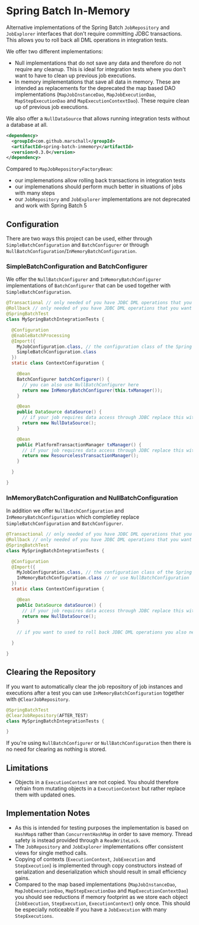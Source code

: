 Spring Batch In-Memory
======================

Alternative implementations of the Spring Batch `JobRepository` and `JobExplorer` interfaces that don't require committing JDBC transactions. This allows you to roll back all DML operations in integration tests.

We offer two different implementations:

- Null implementations that do not save any data and therefore do not require any cleanup. This is ideal for integration tests where you don't want to have to clean up previous job executions.
- In memory implementations that save all data in memory. These are intended as replacements for the deprecated the map based DAO implementations (`MapJobInstanceDao`, `MapJobExecutionDao`, `MapStepExecutionDao` and `MapExecutionContextDao`). These require clean up of previous job executions.

We also offer a `NullDataSource` that allows running integration tests without a database at all.

```xml
<dependency>
  <groupId>com.github.marschall</groupId>
  <artifactId>spring-batch-inmemory</artifactId>
  <version>0.3.0</version>
</dependency>
```

Compared to `MapJobRepositoryFactoryBean`:

- our implemenations allow rolling back transactions in integration tests
- our implemenations should perform much better in situations of jobs with many steps
- our `JobRepository` and `JobExplorer` implementations are not deprecated and work with Spring Batch 5


Configuration
-------------

There are two ways this project can be used, either through `SimpleBatchConfiguration` and `BatchConfigurer` or through `NullBatchConfiguration`/`InMemoryBatchConfiguration`.

### SimpleBatchConfiguration and BatchConfigurer


We offer the `NullBatchConfigurer` and `InMemoryBatchConfigurer` implementations of `BatchConfigurer` that can be used together with `SimpleBatchConfiguration`.

```java
@Transactional // only needed of you have JDBC DML operations that you want to rollback
@Rollback // only needed of you have JDBC DML operations that you want to rollback
@SpringBatchTest
class MySpringBatchIntegrationTests {

  @Configuration
  @EnableBatchProcessing
  @Import({
    MyJobConfiguration.class, // the configuration class of the Spring Batch job or step you want to test
    SimpleBatchConfiguration.class
  })
  static class ContextConfiguration {

    @Bean
    BatchConfigurer batchConfigurer() {
      // you can also use NullBatchConfigurer here
      return new InMemoryBatchConfigurer(this.txManager());
    }

    @Bean
    public DataSource dataSource() {
      // if your job requires data access through JDBC replace this with the actual DataSource
      return new NullDataSource();
    }

    @Bean
    public PlatformTransactionManager txManager() {
      // if your job requires data access through JDBC replace this with the appropriate transaction manager, eg. DataSourceTransactionManager
      return new ResourcelessTransactionManager();
    }

  }

}
```

### InMemoryBatchConfiguration and NullBatchConfiguration

In addition we offer `NullBatchConfiguration` and `InMemoryBatchConfiguration` which completley replace `SimpleBatchConfiguration` and `BatchConfigurer`.

```java
@Transactional // only needed of you have JDBC DML operations that you want to rollback
@Rollback // only needed of you have JDBC DML operations that you want to rollback
@SpringBatchTest
class MySpringBatchIntegrationTests {

  @Configuration
  @Import({
    MyJobConfiguration.class, // the configuration class of the Spring Batch job or step you want to test
    InMemoryBatchConfiguration.class // or use NullBatchConfiguration
  })
  static class ContextConfiguration {

    @Bean
    public DataSource dataSource() {
      // if your job requires data access through JDBC replace this with the actual DataSource
      return new NullDataSource();
    }

    // if you want to used to roll back JDBC DML operations you also need to define an appropriate transaction manager, eg. DataSourceTransactionManager

  }

}
```

Clearing the Repository
-----------------------

If you want to automatically clear the job repository of job instances and executions after a test you can use `InMemoryBatchConfiguration` together with `@ClearJobRepository`.

```java
@SpringBatchTest
@ClearJobRepository(AFTER_TEST)
class MySpringBatchIntegrationTests {

}
```

If you're using `NullBatchConfigurer` or `NullBatchConfiguration` then there is no need for clearing as nothing is stored.

Limitations
-----------

- Objects in a `ExecutionContext` are not copied. You should therefore refrain from mutating objects in a `ExecutionContext` but rather replace them with updated ones.


Implementation Notes
--------------------

- As this is intended for testing purposes the implementation is based on `HashMap`s rather than `ConcurrentHashMap` in order to save memory. Thread safety is instead provided through a `ReadWriteLock`.
- The `JobRepository` and `JobExplorer` implementations offer consistent views for single method calls.
- Copying of contexts (`ExecutionContext`, `JobExecution` and `StepExecution`) is implemented through copy constructors instead of serialization and deserialization which should result in small efficiency gains.
- Compared to the map based implementations (`MapJobInstanceDao`, `MapJobExecutionDao`, `MapStepExecutionDao` and `MapExecutionContextDao`) you should see reductions if memory footprint as we store each object (`JobExecution`, `StepExecution`, `ExecutionContext`) only once. This should be especially noticeable if you have a `JobExecution` with many `StepExecutions`.
